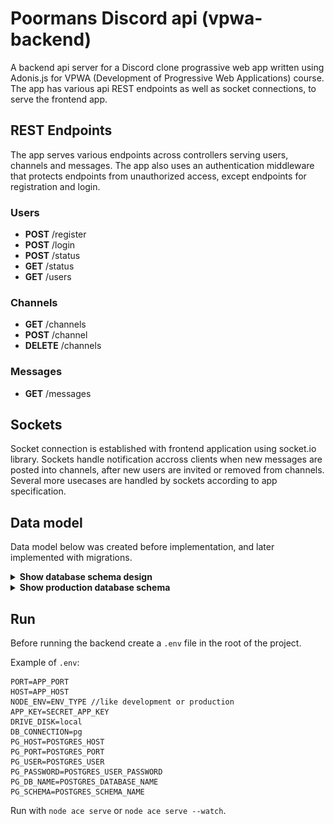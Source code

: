 # Poormans Discord api (vpwa-backend)

A backend api server for a Discord clone prograssive web app written using Adonis.js for VPWA (Development of Progressive Web Applications) course. The app has various api REST endpoints as well as socket connections, to serve the frontend app.

## REST Endpoints

The app serves various endpoints across controllers serving users, channels and messages. The app also uses an authentication middleware that protects endpoints from unauthorized access, except endpoints for registration and login.

### Users

- **POST** /register
- **POST** /login
- **POST** /status
- **GET** /status
- **GET** /users

### Channels

- **GET** /channels
- **POST** /channel
- **DELETE** /channels

### Messages

- **GET** /messages

## Sockets

Socket connection is established with frontend application using socket.io library. Sockets handle notification accross clients when new messages are posted into channels, after new users are invited or removed from channels. Several more usecases are handled by sockets according to app specification.

## Data model

Data model below was created before implementation, and later implemented with migrations.

<details>
<summary><b>Show database schema design</b></summary>

![DB](db_vpwa.svg)

</details>

<details>
<summary><b>Show production database schema</b></summary>

![DB](vpwa_db_datagrip.png)

</details>

## Run

Before running the backend create a `.env` file in the root of the project.

Example of `.env`:

```env
PORT=APP_PORT
HOST=APP_HOST
NODE_ENV=ENV_TYPE //like development or production
APP_KEY=SECRET_APP_KEY
DRIVE_DISK=local
DB_CONNECTION=pg
PG_HOST=POSTGRES_HOST
PG_PORT=POSTGRES_PORT
PG_USER=POSTGRES_USER
PG_PASSWORD=POSTGRES_USER_PASSWORD
PG_DB_NAME=POSTGRES_DATABASE_NAME
PG_SCHEMA=POSTGRES_SCHEMA_NAME

```

Run with `node ace serve` or `node ace serve --watch`.
